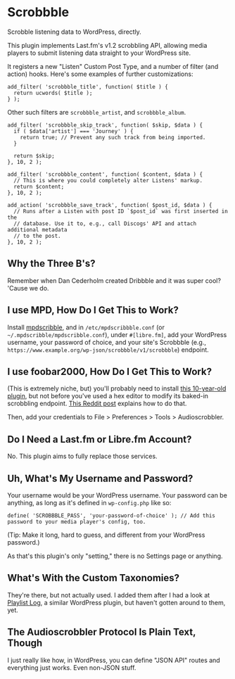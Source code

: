 # Scrobbble
Scrobble listening data to WordPress, directly.

This plugin implements Last.fm's v1.2 scrobbling API, allowing media players to submit listening data straight to your WordPress site.

It registers a new "Listen" Custom Post Type, and a number of filter (and action) hooks. Here's some examples of further customizations:
```
add_filter( 'scrobbble_title', function( $title ) {
  return ucwords( $title );
} );
```
Other such filters are `scrobbble_artist`, and `scrobbble_album`.

```
add_filter( 'scrobbble_skip_track', function( $skip, $data ) {
  if ( $data['artist'] === 'Journey' ) {
    return true; // Prevent any such track from being imported.
  }

  return $skip;
}, 10, 2 );
```
```
add_filter( 'scrobbble_content', function( $content, $data ) {
  // This is where you could completely alter Listens' markup.
  return $content;
}, 10, 2 );
```
```
add_action( 'scrobbble_save_track', function( $post_id, $data ) {
  // Runs after a Listen with post ID `$post_id` was first inserted in the
  // database. Use it to, e.g., call Discogs' API and attach additional metadata
  // to the post.
}, 10, 2 );
```

## Why the Three B's?
Remember when Dan Cederholm created Dribbble and it was super cool? 'Cause we do.

## I use MPD, How Do I Get This to Work?
Install [mpdscribble](https://www.musicpd.org/clients/mpdscribble/), and in `/etc/mpdscribbble.conf` (or `~/.mpdscribble/mpdscribble.conf`), under `#[libre.fm]`, add your WordPress username, your password of choice, and your site's Scrobbble (e.g., `https://www.example.org/wp-json/scrobbble/v1/scrobbble`) endpoint.

## I use foobar2000, How Do I Get This to Work?
(This is extremely niche, but) you'll probably need to install [this 10-year-old plugin](https://www.foobar2000.org/components/view/foo_audioscrobbler), but not before you've used a hex editor to modify its baked-in scrobbling endpoint. [This Reddit post](https://web.archive.org/web/20180522184216/https://www.reddit.com/r/foobar2000/comments/3zaiy6/guide_to_librefm_scrobbling_lastfm_backup_to/) explains how to do that.

Then, add your credentials to File > Preferences > Tools > Audioscrobbler.

## Do I Need a Last.fm or Libre.fm Account?
No. This plugin aims to fully replace those services.

## Uh, What's My Username and Password?
Your username would be your WordPress username. Your password can be anything, as long as it's defined in `wp-config.php` like so:
```
define( 'SCROBBBLE_PASS', 'your-password-of-choice' ); // Add this password to your media player's config, too.
```
(Tip: Make it long, hard to guess, and different from your WordPress password.)

As that's this plugin's only "setting," there is no Settings page or anything.

## What's With the Custom Taxonomies?
They're there, but not actually used. I added them after I had a look at [Playlist Log](https://wordpress.org/plugins/playlistlog/), a similar WordPress plugin, but haven't gotten around to them, yet.

## The Audioscrobbler Protocol Is Plain Text, Though
I just really like how, in WordPress, you can define "JSON API" routes and everything just works. Even non-JSON stuff.
